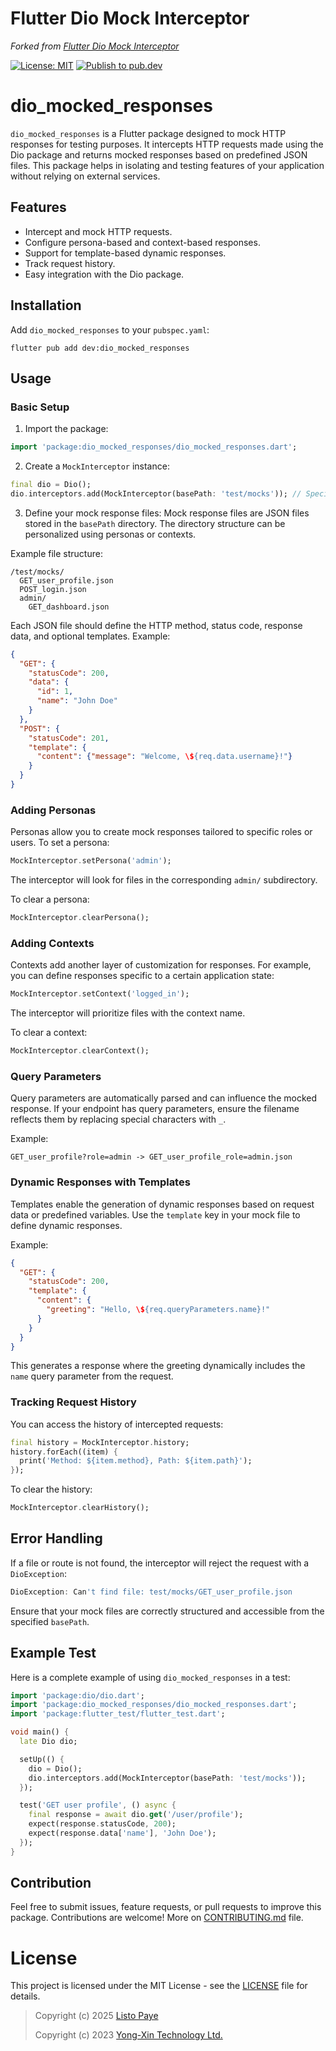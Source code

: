 # Flutter Dio Mock Interceptor

_Forked from [Flutter Dio Mock Interceptor](https://github.com/yongxin-tech/Flutter_Dio_Mock_Interceptor)_

[![License: MIT](https://img.shields.io/badge/License-MIT-yellow.svg)](https://github.com/yongxin-tech/Flutter_Dio_Mock_Interceptor/blob/63d859aba8b999b9e62431c5675a8bfa312667ae/LICENSE) [![Publish to pub.dev](https://github.com/Listo-Paye/dio_mocked_responses/actions/workflows/publish.yaml/badge.svg)](https://github.com/Listo-Paye/dio_mocked_responses/actions/workflows/publish.yaml)

# dio_mocked_responses

`dio_mocked_responses` is a Flutter package designed to mock HTTP responses for testing purposes. It intercepts HTTP requests made using the Dio package and returns mocked responses based on predefined JSON files. This package helps in isolating and testing features of your application without relying on external services.

## Features
- Intercept and mock HTTP requests.
- Configure persona-based and context-based responses.
- Support for template-based dynamic responses.
- Track request history.
- Easy integration with the Dio package.

## Installation
Add `dio_mocked_responses` to your `pubspec.yaml`:
```shell
flutter pub add dev:dio_mocked_responses 
```

## Usage
### Basic Setup
1. Import the package:
```dart
import 'package:dio_mocked_responses/dio_mocked_responses.dart';
```

2. Create a `MockInterceptor` instance:
```dart
final dio = Dio();
dio.interceptors.add(MockInterceptor(basePath: 'test/mocks')); // Specify the base path to your mock files
```

3. Define your mock response files:
   Mock response files are JSON files stored in the `basePath` directory. The directory structure can be personalized using personas or contexts.

Example file structure:
```
/test/mocks/
  GET_user_profile.json
  POST_login.json
  admin/
    GET_dashboard.json
```
Each JSON file should define the HTTP method, status code, response data, and optional templates. Example:
```json
{
  "GET": {
    "statusCode": 200,
    "data": {
      "id": 1,
      "name": "John Doe"
    }
  },
  "POST": {
    "statusCode": 201,
    "template": {
      "content": {"message": "Welcome, \${req.data.username}!"}
    }
  }
}
```

### Adding Personas
Personas allow you to create mock responses tailored to specific roles or users. To set a persona:
```dart
MockInterceptor.setPersona('admin');
```
The interceptor will look for files in the corresponding `admin/` subdirectory.

To clear a persona:
```dart
MockInterceptor.clearPersona();
```

### Adding Contexts
Contexts add another layer of customization for responses. For example, you can define responses specific to a certain application state:
```dart
MockInterceptor.setContext('logged_in');
```
The interceptor will prioritize files with the context name.

To clear a context:
```dart
MockInterceptor.clearContext();
```

### Query Parameters
Query parameters are automatically parsed and can influence the mocked response. If your endpoint has query parameters, ensure the filename reflects them by replacing special characters with `_`.

Example:
```
GET_user_profile?role=admin -> GET_user_profile_role=admin.json
```

### Dynamic Responses with Templates
Templates enable the generation of dynamic responses based on request data or predefined variables. Use the `template` key in your mock file to define dynamic responses.

Example:
```json
{
  "GET": {
    "statusCode": 200,
    "template": {
      "content": {
        "greeting": "Hello, \${req.queryParameters.name}!"
      }
    }
  }
}
```
This generates a response where the greeting dynamically includes the `name` query parameter from the request.

### Tracking Request History
You can access the history of intercepted requests:
```dart
final history = MockInterceptor.history;
history.forEach((item) {
  print('Method: ${item.method}, Path: ${item.path}');
});
```
To clear the history:
```dart
MockInterceptor.clearHistory();
```

## Error Handling
If a file or route is not found, the interceptor will reject the request with a `DioException`:
```dart
DioException: Can't find file: test/mocks/GET_user_profile.json
```
Ensure that your mock files are correctly structured and accessible from the specified `basePath`.

## Example Test
Here is a complete example of using `dio_mocked_responses` in a test:
```dart
import 'package:dio/dio.dart';
import 'package:dio_mocked_responses/dio_mocked_responses.dart';
import 'package:flutter_test/flutter_test.dart';

void main() {
  late Dio dio;

  setUp(() {
    dio = Dio();
    dio.interceptors.add(MockInterceptor(basePath: 'test/mocks'));
  });

  test('GET user profile', () async {
    final response = await dio.get('/user/profile');
    expect(response.statusCode, 200);
    expect(response.data['name'], 'John Doe');
  });
}
```

## Contribution
Feel free to submit issues, feature requests, or pull requests to improve this package. Contributions are welcome!
More on [CONTRIBUTING.md](./CONTRIBUTING.md) file.

# License

This project is licensed under the MIT License - see the [LICENSE](https://github.com/yongxin-tech/Flutter_Dio_Mock_Interceptor/blob/63d859aba8b999b9e62431c5675a8bfa312667ae/LICENSE) file for details.

> Copyright (c) 2025 [Listo Paye](https://listo.pro/)
> 
> Copyright (c) 2023 [Yong-Xin Technology Ltd.](https://yong-xin.tech/)
